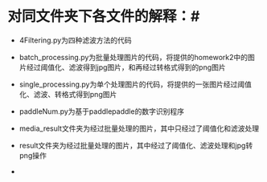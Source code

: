 # 对同文件夹下各文件的解释：#
- 4Filtering.py为四种滤波方法的代码

- batch_processing.py为批量处理图片的代码，将提供的homework2中的图片经过阈值化、滤波得到jpg图片，和再经过转格式得到的png图片

- single_processing.py为单个处理图片的代码，将提供的一张图片经过阈值化、滤波、转格式得到png图片

- paddleNum.py为基于paddlepaddle的数字识别程序

- media_result文件夹为经过批量处理的图片，其中只经过了阈值化和滤波处理

- result文件夹为经过批量处理的图片，其中经过了阈值化、滤波处理和jpg转png操作

-
